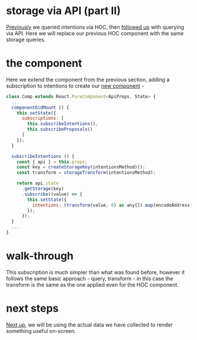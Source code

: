 # storage via API (part II)

[Previously](tut-002.md) we queried intentions via HOC, then [followed up](tut-003.md) with querying via API. Here we will replace our previous HOC component with the same storage queries.

# the component

Here we extend the component from the previous section, adding a subscription to intentions to create our [new component](../packages/app-example/src/comp-004.tsx) -

```js
class Comp extends React.PureComponent<ApiProps, State> {
  ...
  componentDidMount () {
    this.setState({
      subscriptions: [
        this.subscribeIntentions(),
        this.subscribeProposals()
      ]
    });
  }

  subscribeIntentions () {
    const { api } = this.props;
    const key = createStorageKey(intentionsMethod)();
    const transform = storageTransform(intentionsMethod);

    return api.state
      .getStorage(key)
      .subscribe((value) => {
        this.setState({
          intentions: (transform(value, 0) as any[]).map(encodeAddress)
        });
      });
  }
  ...
}
```

# walk-through

This subscription is much simpler than what was found before, however it follows the same basic approach - query, transform - in this case the transform is the same as the one applied even for the HOC component.

# next steps

[Next up](tut-005.md), we will be using the actual data we have collected to render something useful on-screen.
